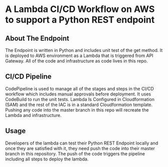 # A Lambda CI/CD Workflow on AWS to support a Python REST endpoint

## About The Endpoint
The Endpoint is written in Python and includes unit test of the get method.  It is deployed to AWS environment as a Lambda that is triggered from API Gateway.  All of the code and infrastructure as code lives in this repo.  

## CI/CD Pipeline
CodePipeline is used to manage all of the stages and steps in the CI/CD workflow which includes manual approvals before deployment.  It uses CodeBuild to run the unit tests.  Lambda Is Configured in Cloudformation (SAM) and the rest of the IAC is in a standard Cloudformation template.  Pushing any code into the master branch in this repo will recreate the Lambda and infrastructure.

## Usage  
Developers of the lambda can test their Python REST Endpoint locally and once they are satisfied with it, they need push the code into their master branch in this repository.  The push of the code triggers the pipeline including all steps to deploy the lambda.
